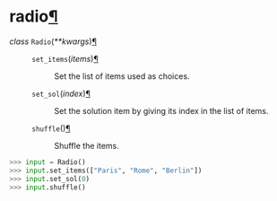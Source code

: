 <div class="section" id="radio">
<h1>radio<a class="headerlink" href="#radio" title="Lien permanent vers ce titre">¶</a></h1>
<dl class="py class">
<dt id="radio.Radio">
<em class="property"><span class="pre">class</span> </em><code class="sig-name descname"><span class="pre">Radio</span></code><span class="sig-paren">(</span><em class="sig-param"><span class="o"><span class="pre">**</span></span><span class="n"><span class="pre">kwargs</span></span></em><span class="sig-paren">)</span><a class="headerlink" href="#radio.Radio" title="Lien permanent vers cette définition">¶</a></dt>
<dd><dl class="py method">
<dt id="radio.Radio.set_items">
<code class="sig-name descname"><span class="pre">set_items</span></code><span class="sig-paren">(</span><em class="sig-param"><span class="n"><span class="pre">items</span></span></em><span class="sig-paren">)</span><a class="headerlink" href="#radio.Radio.set_items" title="Lien permanent vers cette définition">¶</a></dt>
<dd><p>Set the list of items used as choices.</p>
</dd></dl>

<dl class="py method">
<dt id="radio.Radio.set_sol">
<code class="sig-name descname"><span class="pre">set_sol</span></code><span class="sig-paren">(</span><em class="sig-param"><span class="n"><span class="pre">index</span></span></em><span class="sig-paren">)</span><a class="headerlink" href="#radio.Radio.set_sol" title="Lien permanent vers cette définition">¶</a></dt>
<dd><p>Set the solution item by giving its index in the list of items.</p>
</dd></dl>

<dl class="py method">
<dt id="radio.Radio.shuffle">
<code class="sig-name descname"><span class="pre">shuffle</span></code><span class="sig-paren">(</span><span class="sig-paren">)</span><a class="headerlink" href="#radio.Radio.shuffle" title="Lien permanent vers cette définition">¶</a></dt>
<dd><p>Shuffle the items.</p>
</dd></dl>

</dd></dl>

</div>

```py
>>> input = Radio()
>>> input.set_items(["Paris", "Rome", "Berlin"])
>>> input.set_sol(0)
>>> input.shuffle()
```
